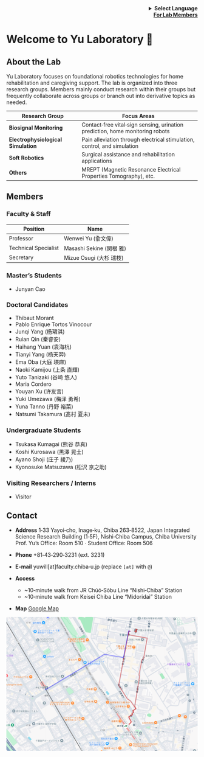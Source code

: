 <!-- Language selector -->

<div align="right">
  <details>
    <summary><strong>Select Language</strong></summary>
    <p>
      <strong>English</strong><br>
      <a href="README.ja.md">日本語</a><br>
      <a href="README.zh.md">中文</a>
    </p>
  </details>
</div>
<div align="right"><a href="README_internal.md"><strong>For Lab Members</strong></a></div>

# Welcome to Yu Laboratory 🎉

## About the Lab

Yu Laboratory focuses on foundational robotics technologies for home rehabilitation and caregiving support. The lab is organized into three research groups. Members mainly conduct research within their groups but frequently collaborate across groups or branch out into derivative topics as needed.

| Research Group                      | Focus Areas                                                                   |
| ----------------------------------- | ----------------------------------------------------------------------------- |
| **Biosignal Monitoring**            | Contact‑free vital‑sign sensing, urination prediction, home monitoring robots |
| **Electrophysiological Simulation** | Pain alleviation through electrical stimulation, control, and simulation      |
| **Soft Robotics**                   | Surgical assistance and rehabilitation applications                           |
| **Others**                          | MREPT (Magnetic Resonance Electrical Properties Tomography), etc.             |

## Members

### Faculty & Staff

| Position             | Name                  |
| -------------------- | --------------------- |
| Professor            | Wenwei Yu (兪文偉)       |
| Technical Specialist | Masashi Sekine (関根 雅) |
| Secretary            | Mizue Osugi (大杉 瑞枝)   |

### Master’s Students

* Junyan Cao

### Doctoral Candidates

* Thibaut Morant
* Pablo Enrique Tortos Vinocour
* Junqi Yang (杨珺淇)
* Ruian Qin (秦睿安)
* Haihang Yuan (袁海杭)
* Tianyi Yang (杨天羿)
* Ema Oba (大庭 瑛麻)
* Naoki Kamijou (上条 直輝)
* Yuto Tanizaki (谷崎 悠人)
* Maria Cordero
* Youyan Xu (许友言)
* Yuki Umezawa (梅泽 勇希)
* Yuna Tanno (丹野 裕菜)
* Natsumi Takamura (髙村 夏未)

### Undergraduate Students

* Tsukasa Kumagai (熊谷 恭真)
* Koshi Kurosawa (黒澤 晃士)
* Ayano Shoji (庄子 綾乃)
* Kyonosuke Matsuzawa (松沢 京之助)

### Visiting Researchers / Interns

* Visitor

## Contact

* **Address**
  1‑33 Yayoi‑cho, Inage‑ku, Chiba 263‑8522, Japan
  Integrated Science Research Building (1‑5F), Nishi‑Chiba Campus, Chiba University
  Prof. Yu’s Office: Room 510 · Student Office: Room 506
* **Phone** +81‑43‑290‑3231 (ext. 3231)
* **E‑mail** yuwill\[at]faculty.chiba‑u.jp (replace `[at]` with `@`)
* **Access**

  * \~10‑minute walk from JR Chūō‑Sōbu Line “Nishi‑Chiba” Station
  * \~10‑minute walk from Keisei Chiba Line “Midoridai” Station
* **Map** [Google Map](https://www.google.com/maps/d/u/0/viewer?mid=12scAzojhL9GfQjTKM94JG1AZhD0&femb=1&ll=35.625353043057785%2C140.10115050000002&z=17) 
<img src="../docs/img/yu_lab_access.png?raw=true" alt="Walking routes from Nishi‑Chiba and Midoridai Stations to Yu Laboratory" width="600" />
